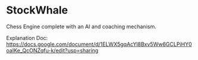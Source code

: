 # StockWhale
Chess Engine complete with an AI and coaching mechanism.

Explanation Doc:
https://docs.google.com/document/d/1ELWX5gqAcYl8Bxv5Ww6GCLPiHY0oaIKe_QcONZqfu-k/edit?usp=sharing
